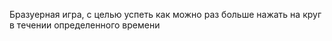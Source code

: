 Бразуерная игра, с целью успеть как можно раз больше нажать на круг в течении определенного времени
